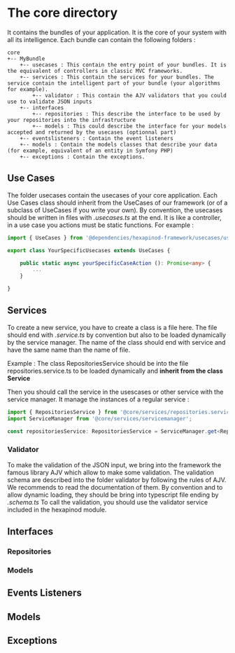 # The core directory

It contains the bundles of your application. It is the core of your system with all its intelligence.
Each bundle can contain the following folders :
```
core
+-- MyBundle
    +-- usecases : This contain the entry point of your bundles. It is the equivalent of controllers in classic MVC frameworks.
    +-- services : This contain the services for your bundles. The service contain the intelligent part of your bundle (your algorithms for example).
        +-- validator : This contain the AJV validators that you could use to validate JSON inputs
    +-- interfaces
        +-- repositories : This describe the interface to be used by your repositories into the infrastructure
        +-- models : This could describe the interface for your models accepted and returned by the usecases (optionnal part)
    +-- eventslisteners : Contain the event listeners
    +-- models : Contain the models classes that describe your data (for example, equivalent of an entity in Symfony PHP)
    +-- exceptions : Contain the exceptions.
```

## Use Cases

The folder usecases contain the usecases of your core application. Each Use Cases class should inherit from the UseCases of our framework (or of a subclass of UseCases if you write your own).
By convention, the usecases should be written in files with *.usecases.ts* at the end. It is like a controller, in a use case you actions must be static functions.
For example : 
```typescript
import { UseCases } from '@dependencies/hexapinod-framework/usecases/usecases';

export class YourSpecificUsecases extends UseCases {

    public static async yourSpecificCaseAction (): Promise<any> {
        ...
    }

}
```

## Services

To create a new service, you have to create a class is a file here. The file should end with *.service.ts* by convention but also to be loaded dynamically by the service manager.
The name of the class should end with service and have the same name than the name of file.

Example :
The class RepositoriesService should be into the file repositories.service.ts to be loaded dynamically and **inherit from the class Service**

Then you should call the service in the usescases or other service with the service manager. It manage the instances of a regular service :
```typescript
import { RepositoriesService } from '@core/services/repositories.service';
import ServiceManager from '@core/services/servicemanager';
    
const repositoriesService: RepositoriesService = ServiceManager.get<RepositoriesService>(RepositoriesService.name);
```

### Validator
To make the validation of the JSON input, we bring into the framework the famous library AJV which allow to make some validation. The validation schema are described into the folder validator by following the rules of AJV. We recommends to read the documentation of them.
By convention and to allow dynamic loading, they should be bring into typescript file ending by *.schema.ts*
To call the validation, you should use the validator service included in the hexapinod module.

## Interfaces

### Repositories 

### Models

## Events Listeners

## Models

## Exceptions

